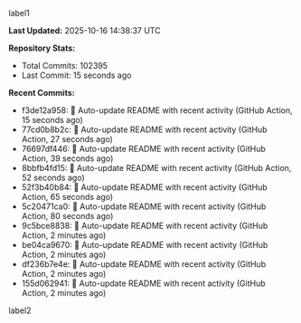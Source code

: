 
label1 
<!-- ACTIVITY_START -->
**Last Updated:** 2025-10-16 14:38:37 UTC

**Repository Stats:**
- Total Commits: 102395
- Last Commit: 15 seconds ago

**Recent Commits:**
- f3de12a958: 🤖 Auto-update README with recent activity (GitHub Action, 15 seconds ago)
- 77cd0b8b2c: 🤖 Auto-update README with recent activity (GitHub Action, 27 seconds ago)
- 76697df446: 🤖 Auto-update README with recent activity (GitHub Action, 39 seconds ago)
- 8bbfb4fd15: 🤖 Auto-update README with recent activity (GitHub Action, 52 seconds ago)
- 52f3b40b84: 🤖 Auto-update README with recent activity (GitHub Action, 65 seconds ago)
- 5c20471ca0: 🤖 Auto-update README with recent activity (GitHub Action, 80 seconds ago)
- 9c5bce8838: 🤖 Auto-update README with recent activity (GitHub Action, 2 minutes ago)
- be04ca9670: 🤖 Auto-update README with recent activity (GitHub Action, 2 minutes ago)
- df236b7e4e: 🤖 Auto-update README with recent activity (GitHub Action, 2 minutes ago)
- 155d062941: 🤖 Auto-update README with recent activity (GitHub Action, 2 minutes ago)
<!-- ACTIVITY_END -->

label2

